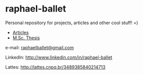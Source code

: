 # raphael-ballet
Personal repository for projects, articles and other cool stuff! =)

- [Articles](https://github.com/rballet/raphael-ballet/tree/master/Articles)
- [M.Sc. Thesis](https://github.com/rballet/raphael-ballet/tree/master/Master's%20Thesis)

e-mail: raphaelballet@gmail.com

LinkedIn: http://www.linkedin.com/in/raphael-ballet

Lattes: http://lattes.cnpq.br/3489385840214713
